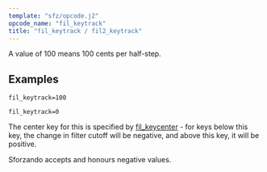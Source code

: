 ```yaml
---
template: "sfz/opcode.j2"
opcode_name: "fil_keytrack"
title: "fil_keytrack / fil2_keytrack"
---
```

A value of 100 means 100 cents per half-step.

## Examples

```sfz
fil_keytrack=100

fil_keytrack=0
```

The center key for this is specified by [fil_keycenter] -
for keys below this key, the change in filter cutoff will be negative,
and above this key, it will be positive.

Sforzando accepts and honours negative values.


[fil_keycenter]: fil_keycenter.md

